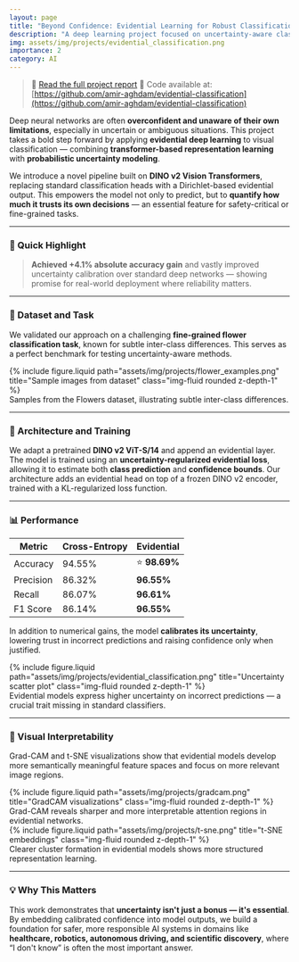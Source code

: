 ```yaml
---
layout: page
title: "Beyond Confidence: Evidential Learning for Robust Classification"
description: "A deep learning project focused on uncertainty-aware classification using Dirichlet-based evidential models improving F1 score by %10."
img: assets/img/projects/evidential_classification.png
importance: 2
category: AI
---
```

> 📄 [Read the full project report](https://github.com/amir-aghdam/amir-aghdam.github.io/tree/main/assets/pdf/evidential_classification.pdf)
📂 Code available at: [https://github.com/amir-aghdam/evidential-classification](https://github.com/amir-aghdam/evidential-classification)

Deep neural networks are often **overconfident and unaware of their own limitations**, especially in uncertain or ambiguous situations. This project takes a bold step forward by applying **evidential deep learning** to visual classification — combining **transformer-based representation learning** with **probabilistic uncertainty modeling**.

We introduce a novel pipeline built on **DINO v2 Vision Transformers**, replacing standard classification heads with a Dirichlet-based evidential output. This empowers the model not only to predict, but to **quantify how much it trusts its own decisions** — an essential feature for safety-critical or fine-grained tasks.

---

### 🚀 Quick Highlight

> **Achieved +4.1% absolute accuracy gain** and vastly improved uncertainty calibration over standard deep networks — showing promise for real-world deployment where reliability matters.

---

### 🌼 Dataset and Task

We validated our approach on a challenging **fine-grained flower classification task**, known for subtle inter-class differences. This serves as a perfect benchmark for testing uncertainty-aware methods.

<div class="row">
  <div class="col-sm mt-3 mt-md-0">
    {% include figure.liquid path="assets/img/projects/flower_examples.png" title="Sample images from dataset" class="img-fluid rounded z-depth-1" %}
  </div>
</div>
<div class="caption">
  Samples from the Flowers dataset, illustrating subtle inter-class differences.
</div>

---

### 🧠 Architecture and Training

We adapt a pretrained **DINO v2 ViT-S/14** and append an evidential layer. The model is trained using an **uncertainty-regularized evidential loss**, allowing it to estimate both **class prediction** and **confidence bounds**. Our architecture adds an evidential head on top of a frozen DINO v2 encoder, trained with a KL-regularized loss function.

---

### 📊 Performance

| Metric     | Cross-Entropy | Evidential |
|------------|----------------|-------------|
| Accuracy   | 94.55%         | ⭐ **98.69%** |
| Precision  | 86.32%         | **96.55%**  |
| Recall     | 86.07%         | **96.61%**  |
| F1 Score   | 86.14%         | **96.55%**  |

In addition to numerical gains, the model **calibrates its uncertainty**, lowering trust in incorrect predictions and raising confidence only when justified.

<div class="row">
  <div class="col-sm mt-3 mt-md-0">
    {% include figure.liquid path="assets/img/projects/evidential_classification.png" title="Uncertainty scatter plot" class="img-fluid rounded z-depth-1" %}
  </div>
</div>
<div class="caption">
  Evidential models express higher uncertainty on incorrect predictions — a crucial trait missing in standard classifiers.
</div>

---

### 🎯 Visual Interpretability

Grad-CAM and t-SNE visualizations show that evidential models develop more semantically meaningful feature spaces and focus on more relevant image regions.

<div class="row">
  <div class="col-sm mt-3 mt-md-0">
    {% include figure.liquid path="assets/img/projects/gradcam.png" title="GradCAM visualizations" class="img-fluid rounded z-depth-1" %}
  </div>
</div>
<div class="caption">
  Grad-CAM reveals sharper and more interpretable attention regions in evidential networks.
</div>

<div class="row">
  <div class="col-sm mt-3 mt-md-0">
    {% include figure.liquid path="assets/img/projects/t-sne.png" title="t-SNE embeddings" class="img-fluid rounded z-depth-1" %}
  </div>
</div>
<div class="caption">
  Clearer cluster formation in evidential models shows more structured representation learning.
</div>

---

### 💡 Why This Matters

This work demonstrates that **uncertainty isn't just a bonus — it's essential**. By embedding calibrated confidence into model outputs, we build a foundation for safer, more responsible AI systems in domains like **healthcare, robotics, autonomous driving, and scientific discovery**, where “I don't know” is often the most important answer.
